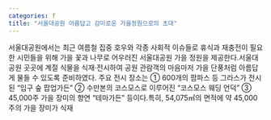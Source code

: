 ```yaml
---
categories: f
title: "서울대공원 아름답고 감미로운 가을정원으로의 초대"
---
```

서울대공원에서는 최근 여름철 집중 호우와 각종 사회적 이슈들로 휴식과 재충전이 필요한 시민들을 위해 가을 꽃과 나무로 어우러진 서울대공원 가을 정원을 제공한다.서울대공원 곳곳에 계절 식물을 식재·전시하여 공원 관람객의 마음마저 가을 단풍처럼 아름답게 물들 수 있도록 준비하였다. 주요 전시 장소는 ① 600개의 팜파스 등 그라스가 전시된 “입구 숲 팝업가든” ② 수만본의 코스모스로 이루어진 “코스모스 웨딩 언덕” ③ 45,000주 가을 장미의 향연 “테마가든” 등이다.특히, 54,075㎡의 면적에 약 45,000주의 가을 장미가 식재